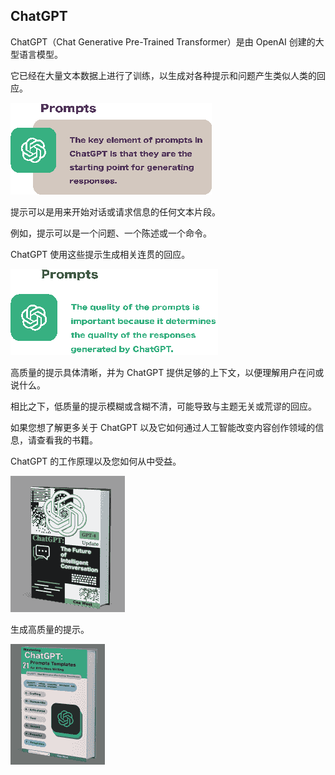 ## ChatGPT

ChatGPT（Chat Generative Pre-Trained Transformer）是由 OpenAI 创建的大型语言模型。

它已经在大量文本数据上进行了训练，以生成对各种提示和问题产生类似人类的回应。

![image](img/image-65BU9IFZ.png)

提示可以是用来开始对话或请求信息的任何文本片段。

例如，提示可以是一个问题、一个陈述或一个命令。

ChatGPT 使用这些提示生成相关连贯的回应。

![image](img/image-NMBZ13QT.png)

高质量的提示具体清晰，并为 ChatGPT 提供足够的上下文，以便理解用户在问或说什么。

相比之下，低质量的提示模糊或含糊不清，可能导致与主题无关或荒谬的回应。

如果您想了解更多关于 ChatGPT 以及它如何通过人工智能改变内容创作领域的信息，请查看我的书籍。

ChatGPT 的工作原理以及您如何从中受益。

![image](img/image-N88K5O36.png)

生成高质量的提示。

![image](img/image-QBUYTYFW.png)
